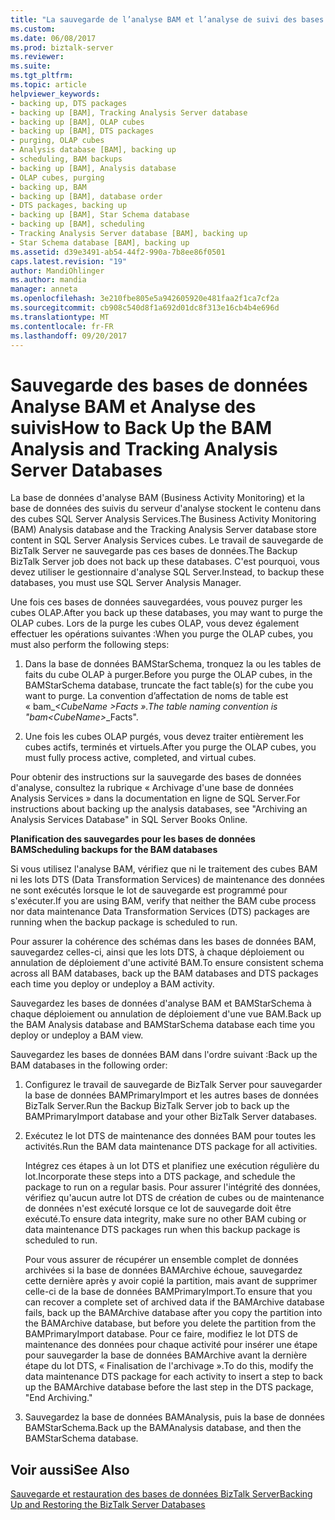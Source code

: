 ```yaml
---
title: "La sauvegarde de l’analyse BAM et l’analyse de suivi des bases de données de serveur | Documents Microsoft"
ms.custom: 
ms.date: 06/08/2017
ms.prod: biztalk-server
ms.reviewer: 
ms.suite: 
ms.tgt_pltfrm: 
ms.topic: article
helpviewer_keywords:
- backing up, DTS packages
- backing up [BAM], Tracking Analysis Server database
- backing up [BAM], OLAP cubes
- backing up [BAM], DTS packages
- purging, OLAP cubes
- Analysis database [BAM], backing up
- scheduling, BAM backups
- backing up [BAM], Analysis database
- OLAP cubes, purging
- backing up, BAM
- backing up [BAM], database order
- DTS packages, backing up
- backing up [BAM], Star Schema database
- backing up [BAM], scheduling
- Tracking Analysis Server database [BAM], backing up
- Star Schema database [BAM], backing up
ms.assetid: d39e3491-ab54-44f2-990a-7b8ee86f0501
caps.latest.revision: "19"
author: MandiOhlinger
ms.author: mandia
manager: anneta
ms.openlocfilehash: 3e210fbe805e5a942605920e481faa2f1ca7cf2a
ms.sourcegitcommit: cb908c540d8f1a692d01dc8f313e16cb4b4e696d
ms.translationtype: MT
ms.contentlocale: fr-FR
ms.lasthandoff: 09/20/2017
---
```

# <a name="how-to-back-up-the-bam-analysis-and-tracking-analysis-server-databases"></a><span data-ttu-id="cacaa-102">Sauvegarde des bases de données Analyse BAM et Analyse des suivis</span><span class="sxs-lookup"><span data-stu-id="cacaa-102">How to Back Up the BAM Analysis and Tracking Analysis Server Databases</span></span>
<span data-ttu-id="cacaa-103">La base de données d'analyse BAM (Business Activity Monitoring) et la base de données des suivis du serveur d'analyse stockent le contenu dans des cubes SQL Server Analysis Services.</span><span class="sxs-lookup"><span data-stu-id="cacaa-103">The Business Activity Monitoring (BAM) Analysis database and the Tracking Analysis Server database store content in SQL Server Analysis Services cubes.</span></span> <span data-ttu-id="cacaa-104">Le travail de sauvegarde de BizTalk Server ne sauvegarde pas ces bases de données.</span><span class="sxs-lookup"><span data-stu-id="cacaa-104">The Backup BizTalk Server job does not back up these databases.</span></span> <span data-ttu-id="cacaa-105">C'est pourquoi, vous devez utiliser le gestionnaire d'analyse SQL Server.</span><span class="sxs-lookup"><span data-stu-id="cacaa-105">Instead, to backup these databases, you must use SQL Server Analysis Manager.</span></span>  
  
 <span data-ttu-id="cacaa-106">Une fois ces bases de données sauvegardées, vous pouvez purger les cubes OLAP.</span><span class="sxs-lookup"><span data-stu-id="cacaa-106">After you back up these databases, you may want to purge the OLAP cubes.</span></span> <span data-ttu-id="cacaa-107">Lors de la purge les cubes OLAP, vous devez également effectuer les opérations suivantes :</span><span class="sxs-lookup"><span data-stu-id="cacaa-107">When you purge the OLAP cubes, you must also perform the following steps:</span></span>  
  
1.  <span data-ttu-id="cacaa-108">Dans la base de données BAMStarSchema, tronquez la ou les tables de faits du cube OLAP à purger.</span><span class="sxs-lookup"><span data-stu-id="cacaa-108">Before you purge the OLAP cubes, in the BAMStarSchema database, truncate the fact table(s) for the cube you want to purge.</span></span> <span data-ttu-id="cacaa-109">La convention d’affectation de noms de table est « bam_*\<CubeName >*_Facts ».</span><span class="sxs-lookup"><span data-stu-id="cacaa-109">The table naming convention is "bam_*\<CubeName>*_Facts".</span></span>  
  
2.  <span data-ttu-id="cacaa-110">Une fois les cubes OLAP purgés, vous devez traiter entièrement les cubes actifs, terminés et virtuels.</span><span class="sxs-lookup"><span data-stu-id="cacaa-110">After you purge the OLAP cubes, you must fully process active, completed, and virtual cubes.</span></span>  
  
 <span data-ttu-id="cacaa-111">Pour obtenir des instructions sur la sauvegarde des bases de données d'analyse, consultez la rubrique « Archivage d'une base de données Analysis Services » dans la documentation en ligne de SQL Server.</span><span class="sxs-lookup"><span data-stu-id="cacaa-111">For instructions about backing up the analysis databases, see "Archiving an Analysis Services Database" in SQL Server Books Online.</span></span>  
  
 <span data-ttu-id="cacaa-112">**Planification des sauvegardes pour les bases de données BAM**</span><span class="sxs-lookup"><span data-stu-id="cacaa-112">**Scheduling backups for the BAM databases**</span></span>  
  
 <span data-ttu-id="cacaa-113">Si vous utilisez l'analyse BAM, vérifiez que ni le traitement des cubes BAM ni les lots DTS (Data Transformation Services) de maintenance des données ne sont exécutés lorsque le lot de sauvegarde est programmé pour s'exécuter.</span><span class="sxs-lookup"><span data-stu-id="cacaa-113">If you are using BAM, verify that neither the BAM cube process nor data maintenance Data Transformation Services (DTS) packages are running when the backup package is scheduled to run.</span></span>  
  
 <span data-ttu-id="cacaa-114">Pour assurer la cohérence des schémas dans les bases de données BAM, sauvegardez celles-ci, ainsi que les lots DTS, à chaque déploiement ou annulation de déploiement d'une activité BAM.</span><span class="sxs-lookup"><span data-stu-id="cacaa-114">To ensure consistent schema across all BAM databases, back up the BAM databases and DTS packages each time you deploy or undeploy a BAM activity.</span></span>  
  
 <span data-ttu-id="cacaa-115">Sauvegardez les bases de données d'analyse BAM et BAMStarSchema à chaque déploiement ou annulation de déploiement d'une vue BAM.</span><span class="sxs-lookup"><span data-stu-id="cacaa-115">Back up the BAM Analysis database and BAMStarSchema database each time you deploy or undeploy a BAM view.</span></span>  
  
 <span data-ttu-id="cacaa-116">Sauvegardez les bases de données BAM dans l'ordre suivant :</span><span class="sxs-lookup"><span data-stu-id="cacaa-116">Back up the BAM databases in the following order:</span></span>  
  
1.  <span data-ttu-id="cacaa-117">Configurez le travail de sauvegarde de BizTalk Server pour sauvegarder la base de données BAMPrimaryImport et les autres bases de données BizTalk Server.</span><span class="sxs-lookup"><span data-stu-id="cacaa-117">Run the Backup BizTalk Server job to back up the BAMPrimaryImport database and your other BizTalk Server databases.</span></span>  
  
2.  <span data-ttu-id="cacaa-118">Exécutez le lot DTS de maintenance des données BAM pour toutes les activités.</span><span class="sxs-lookup"><span data-stu-id="cacaa-118">Run the BAM data maintenance DTS package for all activities.</span></span>  
  
     <span data-ttu-id="cacaa-119">Intégrez ces étapes à un lot DTS et planifiez une exécution régulière du lot.</span><span class="sxs-lookup"><span data-stu-id="cacaa-119">Incorporate these steps into a DTS package, and schedule the package to run on a regular basis.</span></span> <span data-ttu-id="cacaa-120">Pour assurer l'intégrité des données, vérifiez qu'aucun autre lot DTS de création de cubes ou de maintenance de données n'est exécuté lorsque ce lot de sauvegarde doit être exécuté.</span><span class="sxs-lookup"><span data-stu-id="cacaa-120">To ensure data integrity, make sure no other BAM cubing or data maintenance DTS packages run when this backup package is scheduled to run.</span></span>  
  
     <span data-ttu-id="cacaa-121">Pour vous assurer de récupérer un ensemble complet de données archivées si la base de données BAMArchive échoue, sauvegardez cette dernière après y avoir copié la partition, mais avant de supprimer celle-ci de la base de données BAMPrimaryImport.</span><span class="sxs-lookup"><span data-stu-id="cacaa-121">To ensure that you can recover a complete set of archived data if the BAMArchive database fails, back up the BAMArchive database after you copy the partition into the BAMArchive database, but before you delete the partition from the BAMPrimaryImport database.</span></span> <span data-ttu-id="cacaa-122">Pour ce faire, modifiez le lot DTS de maintenance des données pour chaque activité pour insérer une étape pour sauvegarder la base de données BAMArchive avant la dernière étape du lot DTS, « Finalisation de l'archivage ».</span><span class="sxs-lookup"><span data-stu-id="cacaa-122">To do this, modify the data maintenance DTS package for each activity to insert a step to back up the BAMArchive database before the last step in the DTS package, "End Archiving."</span></span>  
  
3.  <span data-ttu-id="cacaa-123">Sauvegardez la base de données BAMAnalysis, puis la base de données BAMStarSchema.</span><span class="sxs-lookup"><span data-stu-id="cacaa-123">Back up the BAMAnalysis database, and then the BAMStarSchema database.</span></span>  
  
## <a name="see-also"></a><span data-ttu-id="cacaa-124">Voir aussi</span><span class="sxs-lookup"><span data-stu-id="cacaa-124">See Also</span></span>  
 [<span data-ttu-id="cacaa-125">Sauvegarde et restauration des bases de données BizTalk Server</span><span class="sxs-lookup"><span data-stu-id="cacaa-125">Backing Up and Restoring the BizTalk Server Databases</span></span>](../core/backing-up-and-restoring-the-biztalk-server-databases.md)